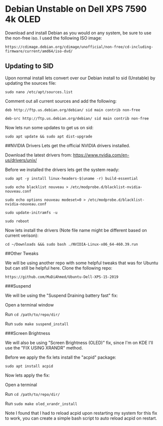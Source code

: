 # Debian Unstable on Dell XPS 7590 4k OLED

Download and install Debian as you would on any system, be sure to use the non-free iso. I used the following ISO image:

`https://cdimage.debian.org/cdimage/unofficial/non-free/cd-including-firmware/current/amd64/iso-dvd/`

## Updating to SID
Upon normal install lets convert over our Debian install to sid (Unstable) by updating the sources file:

`sudo nano /etc/apt/sources.list`

Comment out all current sources and add the following:

`deb http://ftp.us.debian.org/debian/ sid main contrib non-free`

`deb-src http://ftp.us.debian.org/debian/ sid main contrib non-free`

Now lets run some updates to get us on sid:

`sudo apt update && sudo apt dist-upgrade`

##NVIDIA Drivers
Lets get the official NVIDIA drivers installed.

Download the latest drivers from: https://www.nvidia.com/en-us/drivers/unix/

Before we installed the drivers lets get the system ready:

`sudo apt -y install linux-headers-$(uname -r) build-essential`


`sudo echo blacklist nouveau > /etc/modprobe.d/blacklist-nvidia-nouveau.conf
`

`sudo echo options nouveau modeset=0 > /etc/modprobe.d/blacklist-nvidia-nouveau.conf
`

`sudo update-initramfs -u
`

`sudo reboot`

Now lets install the drivers (Note file name might be different based on current verison):

`cd ~/Downloads &&& sudo bash ./NVIDIA-Linux-x86_64-460.39.run`

##Other Tweaks

We will be using another repo with some helpful tweaks that was for Ubuntu but can still be helpful here. Clone the following repo:

`https://github.com/MuDiAhmed/Ubuntu-Dell-XPS-15-2019`

###Suspend

We will be using the "Suspend Draining battery fast" fix:

Open a terminal window

Run `cd /path/to/repo/dir/`

Run `sudo make suspend_install`

###Screen Brightness

We will also be using "Screen Brightness (OLED)" fix, since I'm on KDE I'll use the "FIX USING XRANDR" method.

Before we apply the fix lets install the "acpid" package:

`sudo apt install acpid`

Now lets apply the fix:

Open a terminal

Run `cd /path/to/repo/dir/`

Run `sudo make oled_xrandr_install`

Note I found that I had to reload acpid upon restarting my system for this fix to work, you can create a simple bash script to auto reload acpid on restart.